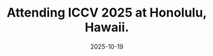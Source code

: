 ---
title: >-
    <i class="fas fa-users"></i> Attending ICCV 2025 at Honolulu, Hawaii.
date: 2025-10-19
---